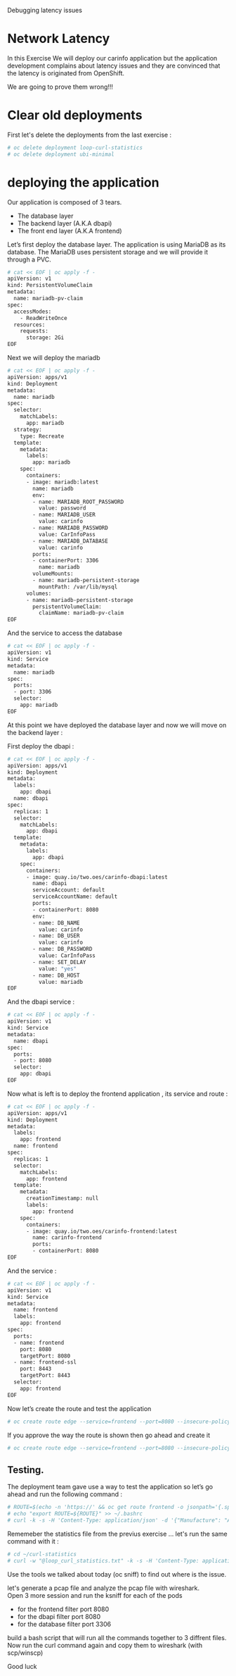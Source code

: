 Debugging latency issues

# Network Latency
In this Exercise We will deploy our carinfo application but the application development complains about latency issues and they are convinced that the latency is originated from OpenShift.

We are going to prove them wrong!!!

# Clear old deployments 

First let's delete the deployments from the last exercise :
```bash
# oc delete deployment loop-curl-statistics
# oc delete deployment ubi-minimal
```

# deploying the application

Our application is composed of 3 tears.
* The database layer
* The backend layer (A.K.A dbapi)
* The front end layer (A.K.A frontend)

Let’s first deploy the database layer. The application is using MariaDB as its database.
The MariaDB uses persistent storage and we will provide it through a PVC.

```bash
# cat << EOF | oc apply -f -
apiVersion: v1
kind: PersistentVolumeClaim
metadata:
  name: mariadb-pv-claim
spec:
  accessModes:
    - ReadWriteOnce
  resources:
    requests:
      storage: 2Gi
EOF
```

Next we will deploy the mariadb 
```bash
# cat << EOF | oc apply -f -
apiVersion: apps/v1
kind: Deployment
metadata:
  name: mariadb
spec:
  selector:
    matchLabels:
      app: mariadb
  strategy:
    type: Recreate
  template:
    metadata:
      labels:
        app: mariadb
    spec:
      containers:
      - image: mariadb:latest
        name: mariadb
        env:
        - name: MARIADB_ROOT_PASSWORD
          value: password
        - name: MARIADB_USER
          value: carinfo
        - name: MARIADB_PASSWORD
          value: CarInfoPass
        - name: MARIADB_DATABASE
          value: carinfo
        ports:
        - containerPort: 3306
          name: mariadb
        volumeMounts:
        - name: mariadb-persistent-storage
          mountPath: /var/lib/mysql
      volumes:
      - name: mariadb-persistent-storage
        persistentVolumeClaim:
          claimName: mariadb-pv-claim
EOF
```

And the service to access the database 

```bash
# cat << EOF | oc apply -f -
apiVersion: v1
kind: Service
metadata:
  name: mariadb
spec:
  ports:
  - port: 3306
  selector:
    app: mariadb
EOF
```

At this point we have deployed the database layer and now we will move on the backend layer :

First deploy the dbapi :

```bash
# cat << EOF | oc apply -f -
apiVersion: apps/v1
kind: Deployment
metadata:
  labels:
    app: dbapi
  name: dbapi
spec:
  replicas: 1
  selector:
    matchLabels:
      app: dbapi
  template:
    metadata:
      labels:
        app: dbapi
    spec:
      containers:
      - image: quay.io/two.oes/carinfo-dbapi:latest
        name: dbapi
        serviceAccount: default
        serviceAccountName: default
        ports:
        - containerPort: 8080
        env:
        - name: DB_NAME
          value: carinfo
        - name: DB_USER
          value: carinfo
        - name: DB_PASSWORD
          value: CarInfoPass
        - name: SET_DELAY
          value: "yes"
        - name: DB_HOST
          value: mariadb
EOF
```

And the dbapi service :
```bash
# cat << EOF | oc apply -f -
apiVersion: v1
kind: Service
metadata:
  name: dbapi
spec:
  ports:
  - port: 8080
  selector:
    app: dbapi
EOF
```

Now what is left is to deploy the frontend application , its service and route :

```bash
# cat << EOF | oc apply -f -
apiVersion: apps/v1
kind: Deployment
metadata:
  labels:
    app: frontend
  name: frontend
spec:
  replicas: 1
  selector:
    matchLabels:
      app: frontend
  template:
    metadata:
      creationTimestamp: null
      labels:
        app: frontend
    spec:
      containers:
      - image: quay.io/two.oes/carinfo-frontend:latest
        name: carinfo-frontend
        ports:
        - containerPort: 8080
EOF
```
And the service :

```bash
# cat << EOF | oc apply -f -
apiVersion: v1
kind: Service
metadata:
  name: frontend
  labels:
    app: frontend
spec:
  ports:
  - name: frontend
    port: 8080
    targetPort: 8080
  - name: frontend-ssl
    port: 8443
    targetPort: 8443
  selector:
    app: frontend
EOF
```
Now let’s create the route and test the application
```bash
# oc create route edge --service=frontend --port=8080 --insecure-policy=Redirect --dry-run=client -o yaml
```

If you approve the way the route is shown then go ahead and create it 
```bash
# oc create route edge --service=frontend --port=8080 --insecure-policy=Redirect
```

## Testing.
The deployment team gave use a way to test the application so let’s go ahead and run the following command :
```bash
# ROUTE=$(echo -n 'https://' && oc get route frontend -o jsonpath='{.spec.host}')
# echo "export ROUTE=${ROUTE}" >> ~/.bashrc
# curl -k -s -H 'Content-Type: application/json' -d '{"Manufacture": "Alfa Romeo","Module": "Jullieta"}' ${ROUTE}/query | jq
```

Rememeber the statistics file from the previus exercise ... let's run the same command with it :

```bash
# cd ~/curl-statistics
# curl -w "@loop_curl_statistics.txt" -k -s -H 'Content-Type: application/json' -d '{"Manufacture": "Alfa Romeo","Module": "Jullieta"}' ${ROUTE}/query | jq
```
Use the tools we talked about today (oc sniff) to find out where is the issue.

let's generate a pcap file and analyze the pcap file with wireshark.  
Open 3 more session and run the ksniff for each of the pods
  - for the frontend filter port 8080
  - for the dbapi filter port 8080
  - for the database filter port 3306

build a bash script that will run all the commands together to 3 diffrent files.
Now run the curl command again and copy them to wireshark (with scp/winscp)

Good luck 
